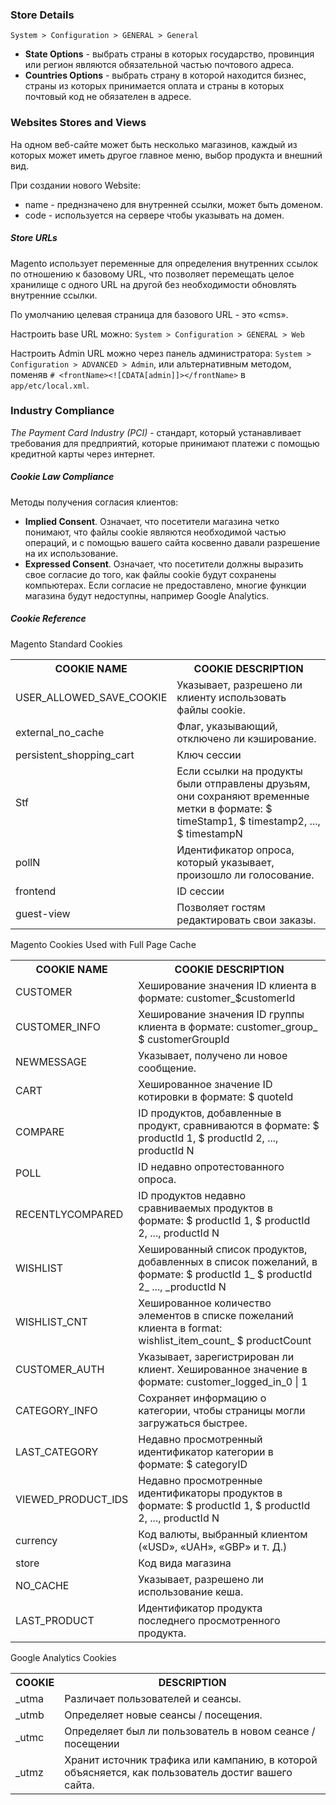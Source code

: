 
### Store Details

`System > Configuration > GENERAL > General`
* __State Options__ - выбрать страны в которых государство, провинция или регион являются обязательной частью почтового адреса.
* __Countries Options__ - выбрать страну в которой находится бизнес, страны из которых принимается оплата и страны в которых почтовый код не обязателен в адресе.

### Websites Stores and Views

На одном веб-сайте может быть несколько магазинов, каждый из которых может иметь другое главное меню, выбор продукта и внешний вид.

При создании нового Website:
* name - преднзначено для внутренней ссылки, может быть доменом.
* code - используется на сервере чтобы указывать на домен.    
    
##### Store URLs   

Magento использует переменные для определения внутренних ссылок по отношению к базовому URL, что позволяет перемещать 
целое хранилище с одного URL на другой без необходимости обновлять внутренние ссылки.      

По умолчанию целевая страница для базового URL - это «cms». 

Настроить base URL можно:  `System > Configuration > GENERAL > Web`

Настроить Admin URL можно через панель администратора: `System > Configuration > ADVANCED > Admin`,
или альтернативным методом, поменяв `# <frontName><![CDATA[admin]]></frontName>` в `app/etc/local.xml`.
    
### Industry Compliance

_The Payment Card Industry (PCI)_ - стандарт, который устанавливает требования для предприятий, 
которые принимают платежи с помощью кредитной карты через интернет.

##### Cookie Law Compliance

Методы получения согласия клиентов:
* __Implied Consent__. Означает, что посетители магазина четко понимают, что файлы cookie являются необходимой частью операций,
 и с помощью вашего сайта косвенно давали разрешение на их использование.
* __Expressed Consent__. Означает, что посетители должны выразить свое согласие до того, как файлы cookie будут сохранены компьютерах. 
Если согласие не предоставлено, многие функции магазина будут недоступны, например Google Analytics.

##### Cookie Reference

Magento Standard Cookies
<table>
  <tr>
    <th>COOKIE NAME</th>
    <th>COOKIE DESCRIPTION</th> 
  </tr>
  <tr>
    <td>USER_ALLOWED_SAVE_COOKIE</td>
    <td>Указывает, разрешено ли клиенту использовать файлы cookie.</td> 
  </tr>
  <tr>
    <td>external_no_cache</td>
    <td>Флаг, указывающий, отключено ли кэширование.</td> 
  </tr>
  <tr>
    <td>persistent_shopping_cart</td>
    <td>Ключ сессии</td> 
  </tr>
  <tr>
    <td>Stf</td>
    <td>Если ссылки на продукты были отправлены друзьям, 
    они сохраняют временные метки в формате: $ timeStamp1, $ timestamp2, ..., $ timestampN
    </td> 
   </tr>
  <tr>
    <td>pollN</td>
    <td>Идентификатор опроса, который указывает, произошло ли голосование.</td> 
  </tr>
  <tr>
    <td>frontend</td>
    <td>ID сессии</td> 
  </tr>
  <tr>
    <td>guest-view</td>
    <td>Позволяет гостям редактировать свои заказы.</td> 
  </tr>
</table>


Magento Cookies Used with Full Page Cache
<table>
  <tr>
    <th>COOKIE NAME</th>
    <th>COOKIE DESCRIPTION</th> 
  </tr>
  <tr>
    <td>CUSTOMER</td>
    <td>Хеширование значения ID клиента в формате: customer_$customerId</td>                                          
  </tr>
  <tr>
    <td>CUSTOMER_INFO</td>
    <td>Хеширование значения ID группы клиента в формате: customer_group_ $ customerGroupId</td>                                                          
  </tr>
  <tr>
    <td>NEWMESSAGE</td>
    <td>Указывает, получено ли новое сообщение.</td> 
  </tr>
  <tr>
    <td>CART</td>
    <td>Хешированное значение ID котировки в формате: $ quoteId</td> 
   </tr>
  <tr>
    <td>COMPARE</td>
    <td>ID продуктов, добавленные в продукт, сравниваются в формате:
        $ productId 1, $ productId 2, ..., productId N</td> 
  </tr>
  <tr>
    <td>POLL</td>
    <td>ID недавно опротестованного опроса.</td> 
  </tr>
  <tr>
    <td>RECENTLYCOMPARED</td>
    <td>ID продуктов недавно сравниваемых продуктов в формате:
        $ productId 1, $ productId 2, ..., productId N</td> 
  </tr>
  <tr>
    <td>WISHLIST</td>
    <td>Хешированный список продуктов, добавленных в список пожеланий, в формате:
        $ productId 1_ $ productId 2_ ..., _productId N</td> 
  </tr>
  <tr>
    <td>WISHLIST_CNT</td>
    <td>Хешированное количество элементов в списке пожеланий клиента в
        format: wishlist_item_count_ $ productCount</td> 
  </tr>
  <tr>
    <td>CUSTOMER_AUTH</td>
    <td>Указывает, зарегистрирован ли клиент. Хешированное значение в формате:
        customer_logged_in_0 | 1</td> 
  </tr>
  <tr>
    <td>CATEGORY_INFO</td>
    <td>Сохраняет информацию о категории, чтобы страницы могли загружаться быстрее.</td> 
  </tr>
  <tr>
    <td>LAST_CATEGORY </td>
    <td>Недавно просмотренный идентификатор категории в формате: $ categoryID</td> 
   </tr>
  <tr>
    <td>VIEWED_PRODUCT_IDS</td>
    <td>Недавно просмотренные идентификаторы продуктов в формате: $ productId 1,
        $ productId 2, ..., productId N</td> 
  </tr>
  <tr>
    <td>currency </td>
    <td>Код валюты, выбранный клиентом («USD», «UAH»,
        «GBP» и т. Д.)</td> 
  </tr>
  <tr>
    <td>store</td>
    <td>Код вида магазина</td> 
  </tr>
  <tr>
    <td>NO_CACHE</td>  
    <td>Указывает, разрешено ли использование кеша.</td> 
  </tr>
  <tr>
    <td>LAST_PRODUCT</td>  
    <td>Идентификатор продукта последнего просмотренного продукта.</td> 
  </tr>
</table>


Google Analytics Cookies
<table>
  <tr>
    <th>COOKIE </th>
    <th>DESCRIPTION</th> 
  </tr>
  <tr>
    <td>_utma</td>
    <td>Различает пользователей и сеансы.</td> 
  </tr>
  <tr>
    <td>_utmb</td>
    <td>Определяет новые сеансы / посещения.</td> 
  </tr>
  <tr>
    <td>_utmc</td>
    <td>Определяет был ли пользователь в новом сеансе / посещении</td> 
  </tr>
  <tr>
    <td>_utmz</td>
    <td>Хранит источник трафика или кампанию, в которой объясняется, как пользователь достиг вашего сайта.</td> 
   </tr>
</table>
